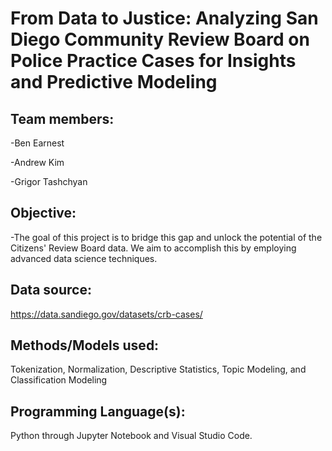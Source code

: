 # From Data to Justice: Analyzing San Diego Community Review Board on Police Practice Cases for Insights and Predictive Modeling

## Team members:

-Ben Earnest

-Andrew Kim

-Grigor Tashchyan

## Objective:

-The goal of this project is to bridge this gap and unlock the potential of the Citizens' Review Board data. We aim to accomplish this by employing advanced data science techniques.

## Data source:

https://data.sandiego.gov/datasets/crb-cases/

## Methods/Models used:

Tokenization, Normalization, Descriptive Statistics, Topic Modeling, and Classification Modeling

## Programming Language(s):

Python through Jupyter Notebook and Visual Studio Code.
